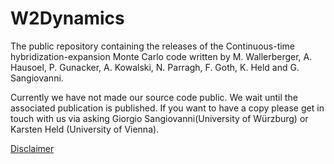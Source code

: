 # W2Dynamics
The public repository containing the releases of the Continuous-time hybridization-expansion Monte Carlo code written by
M. Wallerberger, A. Hausoel, P. Gunacker, A. Kowalski, N. Parragh, F. Goth, K. Held and G. Sangiovanni.

Currently we have not made our source code public. We wait until the associated publication is published.
If you want to have a copy please get in touch with us via asking Giorgio Sangiovanni(University of Würzburg) or Karsten Held (University of Vienna).

[Disclaimer](https://www.uni-wuerzburg.de/sonstiges/impressum/)

